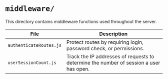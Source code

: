 # `middleware/`

This directory contains middleware functions used throughout the server.

| File | Description |
|-|-|
| `authenticateRoutes.js` | Protect routes by requiring login, password check, or permissions. |
| `userSessionCount.js` | Track the IP addresses of requests to determine the number of session a user has open. |
